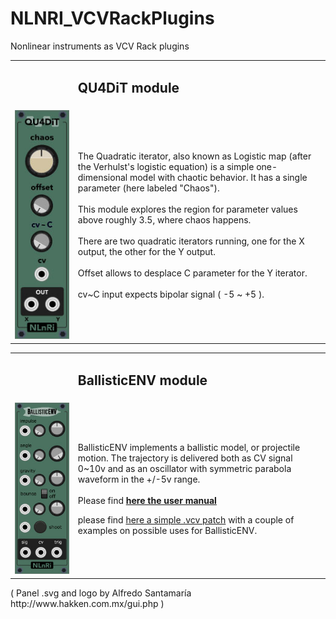 <h1>NLNRI_VCVRackPlugins</h1>
<p>Nonlinear instruments as VCV Rack plugins<br/></p>
<table width="100%"><tr><td width="20%"></td><td width="80%"><h2>QU4DiT module</h2></td></tr>
  <tr><td>
<img src="https://github.com/NonLinearInstruments/NLNRI_VCVRackPlugins/blob/master/res/QU4DiT_shot.jpg"/></td><td>
<p>The Quadratic iterator, also known as Logistic map (after the Verhulst's logistic equation) is a simple one-dimensional model with chaotic behavior. It has a single parameter (here labeled "Chaos").<br/><br/>
This module explores the region for parameter values above roughly 3.5, where chaos happens.<br/><br/>
There are two quadratic iterators running, one for the X output, the other for the Y output.<br/><br/>
Offset allows to desplace C parameter for the Y iterator.<br/><br/>
  cv~C input expects bipolar signal ( -5 ~ +5 ).</p></td></tr>
  </table>
<table width="100%"><tr><td width="20%"></td><td width="80%"><h2>BallisticENV module</h2></td></tr>
  <tr><td>
<img src="https://github.com/NonLinearInstruments/NLNRI_VCVRackPlugins/blob/master/res/BallisticENV_shot_1.jpg"/></td><td><p>BallisticENV implements a ballistic model, or projectile motion. The trajectory is delivered both as CV signal 0~10v and as an oscillator with symmetric parabola waveform in the +/-5v range.<br/><br/>Please find <a href="https://github.com/NonLinearInstruments/NLNRI_VCVRackPlugins/blob/master/res/BallisticENV_notes.pdf" target="_blank"><b>here the user manual</b></a></p>
    <p>please find <a href="https://github.com/NonLinearInstruments/NLNRI_VCVRackPlugins/blob/master/res/BallisticENV_examples.vcv" target="_blank">here a simple .vcv patch</a> with a couple of examples on possible uses for BallisticENV.</p></td></tr>
  </table>
<p>( Panel .svg and logo by Alfredo Santamaría http://www.hakken.com.mx/gui.php )</p>
